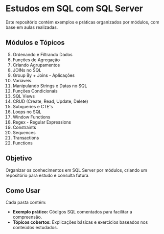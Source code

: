 # Estudos em SQL com SQL Server  

Este repositório contém exemplos e práticas organizados por módulos, com base em aulas realizadas.  

## Módulos e Tópicos  
5. Ordenando e Filtrando Dados  
6. Funções de Agregação  
7. Criando Agrupamentos  
8. JOINs no SQL  
9. Group By + Joins - Aplicações  
10. Variáveis  
11. Manipulando Strings e Datas no SQL  
12. Funções Condicionais  
13. SQL Views  
14. CRUD (Create, Read, Update, Delete)  
15. Subqueries e CTE's  
16. Loops no SQL  
17. Window Functions  
19. Regex - Regular Expressions  
20. Constraints  
21. Sequences  
22. Transactions  
23. Functions  

## Objetivo  
Organizar os conhecimentos em SQL Server por módulos, criando um repositório para estudo e consulta futura.  

## Como Usar  
Cada pasta contém:  
- **Exemplo prático:** Códigos SQL comentados para facilitar a compreensão.  
- **Tópicos cobertos:** Explicações básicas e exercícios baseados nos conteúdos estudados.  
